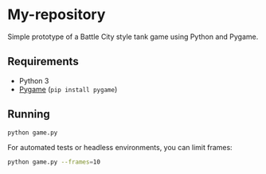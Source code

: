 # My-repository

Simple prototype of a Battle City style tank game using Python and Pygame.

## Requirements
- Python 3
- [Pygame](https://www.pygame.org/) (`pip install pygame`)

## Running
```bash
python game.py
```

For automated tests or headless environments, you can limit frames:
```bash
python game.py --frames=10
```
